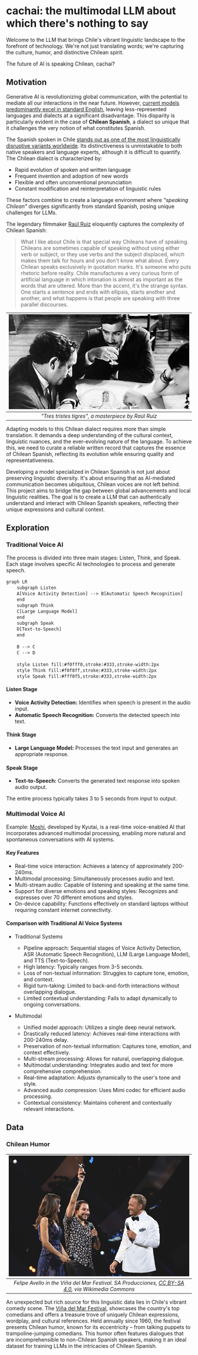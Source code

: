 # cachai: the multimodal LLM about which there's nothing to say

Welcome to the LLM that brings Chile's vibrant linguistic landscape to the forefront of technology. We're not just translating words; we're capturing the culture, humor, and distinctive Chilean spirit.

The future of AI is speaking Chilean, cachai?

## Motivation

Generative AI is revolutionizing global communication, with the potential to mediate all our interactions in the near future. However, [current models predominantly excel in standard English](https://blog.modernmt.com/making-generative-ai-multilingual-at-scale/), leaving less-represented languages and dialects at a significant disadvantage. This disparity is particularly evident in the case of **Chilean Spanish**, a dialect so unique that it challenges the very notion of what constitutes Spanish.

The Spanish spoken in Chile [stands out as one of the most linguistically disruptive variants worldwide](https://www.elmundo.es/cultura/2021/11/30/61a4a36321efa013518b4571.html). Its distinctiveness is unmistakable to both native speakers and language experts, although it is difficult to quantify. The Chilean dialect is characterized by:

- Rapid evolution of spoken and written language
- Frequent invention and adoption of new words
- Flexible and often unconventional pronunciation
- Constant modification and reinterpretation of linguistic rules

These factors combine to create a language environment where *"speaking Chilean"* diverges significantly from standard Spanish, posing unique challenges for LLMs.

The legendary filmmaker [Raúl Ruiz](https://www.ojoentinta.com/chile-segun-raul-ruiz/) eloquently captures the complexity of Chilean Spanish:

>What I like about Chile is that special way Chileans have of speaking. Chileans are sometimes capable of speaking without using either verb or subject, or they use verbs and the subject displaced, which makes them talk for hours and you don't know what about. Every Chilean speaks exclusively in quotation marks. It's someone who puts rhetoric before reality. Chile manufactures a very curious form of artificial language in which intonation is almost as important as the words that are uttered. More than the accent, it's the strange syntax. One starts a sentence and ends with ellipsis, starts another and another, and what happens is that people are speaking with three parallel discourses.

| ![tigres.jpg](images/tigres.jpg) | 
|:--:| 
| *"Tres tristes tigres", a masterpiece by Raúl Ruiz* |

Adapting models to this Chilean dialect requires more than simple translation. It demands a deep understanding of the cultural context, linguistic nuances, and the ever-evolving nature of the language. To achieve this, we need to curate a reliable written record that captures the essence of Chilean Spanish, reflecting its evolution while ensuring quality and representativeness.

Developing a model specialized in Chilean Spanish is not just about preserving linguistic diversity. It's about ensuring that as AI-mediated communication becomes ubiquitous, Chilean voices are not left behind. This project aims to bridge the gap between global advancements and local linguistic realities. The goal is to create a LLM that can authentically understand and interact with Chilean Spanish speakers, reflecting their unique expressions and cultural context.

## Exploration

### Traditional Voice AI

The process is divided into three main stages: Listen, Think, and Speak. Each stage involves specific AI technologies to process and generate speech.

```mermaid
graph LR
    subgraph Listen
    A[Voice Activity Detection] --> B[Automatic Speech Recognition]
    end
    subgraph Think
    C[Large Language Model]
    end
    subgraph Speak
    D[Text-to-Speech]
    end
    
    B --> C
    C --> D
    
    style Listen fill:#f0fff0,stroke:#333,stroke-width:2px
    style Think fill:#f0f8ff,stroke:#333,stroke-width:2px
    style Speak fill:#fff0f5,stroke:#333,stroke-width:2px
```

#### Listen Stage

- **Voice Activity Detection:** Identifies when speech is present in the audio input.
- **Automatic Speech Recognition:** Converts the detected speech into text.

#### Think Stage

- **Large Language Model:** Processes the text input and generates an appropriate response.

#### Speak Stage

- **Text-to-Speech:** Converts the generated text response into spoken audio output.

The entire process typically takes 3 to 5 seconds from input to output.

### Multimodal Voice AI

Example: [Moshi](/references/kuytai/moshi.md), developed by Kyutai, is a real-time voice-enabled AI that incorporates advanced multimodal processing, enabling more natural and spontaneous conversations with AI systems.

#### Key Features
- Real-time voice interaction: Achieves a latency of approximately 200-240ms.
- Multimodal processing: Simultaneously processes audio and text.
- Multi-stream audio: Capable of listening and speaking at the same time.
- Support for diverse emotions and speaking styles: Recognizes and expresses over 70 different emotions and styles.
- On-device capability: Functions effectively on standard laptops without requiring constant internet connectivity.

#### Comparison with Traditional AI Voice Systems

- Traditional Systems
    - Pipeline approach: Sequential stages of Voice Activity Detection, ASR (Automatic Speech Recognition), LLM (Large Language Model), and TTS (Text-to-Speech).
    - High latency: Typically ranges from 3-5 seconds.
    - Loss of non-textual information: Struggles to capture tone, emotion, and context.
    - Rigid turn-taking: Limited to back-and-forth interactions without overlapping dialogue.
    - Limited contextual understanding: Fails to adapt dynamically to ongoing conversations.

- Multimodal
    - Unified model approach: Utilizes a single deep neural network.
    - Drastically reduced latency: Achieves real-time interactions with 200-240ms delay.
    - Preservation of non-textual information: Captures tone, emotion, and context effectively.
    - Multi-stream processing: Allows for natural, overlapping dialogue.
    - Multimodal understanding: Integrates audio and text for more comprehensive comprehension.
    - Real-time adaptation: Adjusts dynamically to the user's tone and style.
    - Advanced audio compression: Uses Mimi codec for efficient audio processing.
    - Contextual consistency: Maintains coherent and contextually relevant interactions.

## Data

### Chilean Humor

| ![avello.jpg](images/avello.jpg) | 
|:--:| 
| *Felipe Avello in the Viña del Mar Festival. SA Producciones, [CC BY-SA 4.0](https://creativecommons.org/licenses/by-sa/4.0), via Wikimedia Commons* |

An unexpected but rich source for this linguistic data lies in Chile's vibrant comedy scene. The [Viña del Mar Festival](https://en.wikipedia.org/wiki/Vi%C3%B1a_del_Mar_International_Song_Festival), showcases the country's top comedians and offers a treasure trove of uniquely Chilean expressions, wordplay, and cultural references. Held annually since 1960, the festival presents Chilean humor, known for its eccentricity – from talking puppets to trampoline-jumping comedians. This humor often features dialogues that are incomprehensible to non-Chilean Spanish speakers, making it an ideal dataset for training LLMs in the intricacies of Chilean Spanish.

